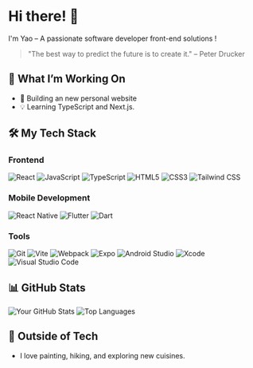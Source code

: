 # Hi there! 👋
I'm Yao – A passionate software developer front-end solutions !

> "The best way to predict the future is to create it." – Peter Drucker


## 🌱 What I’m Working On
- 🚀 Building an new personal website
- 💡 Learning TypeScript and Next.js.

## 🛠️ My Tech Stack
### Frontend
![React](https://img.shields.io/badge/React-61DAFB?logo=react&logoColor=black)
![JavaScript](https://img.shields.io/badge/JavaScript-F7DF1E?logo=javascript&logoColor=black)
![TypeScript](https://img.shields.io/badge/TypeScript-3178C6?logo=typescript&logoColor=white)
![HTML5](https://img.shields.io/badge/HTML5-E34F26?logo=html5&logoColor=white)
![CSS3](https://img.shields.io/badge/CSS3-1572B6?logo=css3&logoColor=white)
![Tailwind CSS](https://img.shields.io/badge/TailwindCSS-06B6D4?logo=tailwindcss&logoColor=white)

### Mobile Development
![React Native](https://img.shields.io/badge/React%20Native-61DAFB?logo=react&logoColor=black)
![Flutter](https://img.shields.io/badge/Flutter-02569B?logo=flutter&logoColor=white)
![Dart](https://img.shields.io/badge/Dart-0175C2?logo=dart&logoColor=white)

### Tools
![Git](https://img.shields.io/badge/Git-F05032?logo=git&logoColor=white)
![Vite](https://img.shields.io/badge/Vite-646CFF?logo=vite&logoColor=white)
![Webpack](https://img.shields.io/badge/Webpack-8DD6F9?logo=webpack&logoColor=black)
![Expo](https://img.shields.io/badge/Expo-000020?logo=expo&logoColor=white)
![Android Studio](https://img.shields.io/badge/Android%20Studio-3DDC84?logo=android-studio&logoColor=white)
![Xcode](https://img.shields.io/badge/Xcode-147EFB?logo=xcode&logoColor=white)
![Visual Studio Code](https://img.shields.io/badge/VS%20Code-007ACC?logo=visual-studio-code&logoColor=white)


## 📊 GitHub Stats
![Your GitHub Stats](https://github-readme-stats.vercel.app/api?username=YaoHure&show_icons=true&theme=radical)
![Top Languages](https://github-readme-stats.vercel.app/api/top-langs/?username=YaoHure&layout=compact&theme=radical)


## 🎨 Outside of Tech
- I love painting, hiking, and exploring new cuisines.


